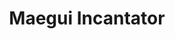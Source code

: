 ---
layout: ../../../../layouts/LayoutMDAdanics.astro
title: Maegui Incantator
category: Human
description: Hombre de palabras poderosas
race: Human
specie: Incantator
image: https://placehold.jp/350x250.png
---